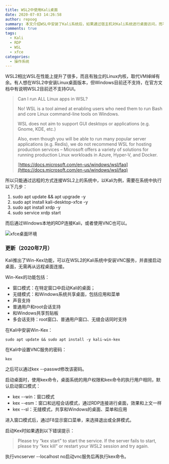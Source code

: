 ```yaml
---
title: WSL2中使用Kali桌面
date: 2020-07-03 14:26:58
author: repoog
summary: 本文介绍WSL中安装了Kali系统后，如果通过宿主机对Kali系统进行桌面访问，而不必使用终端。WSL一直在更新和发展，因此文章中办法在后续WSL的更新中可能会失效，或者有官方自带的桌面访问方式替代。
comments: true
tags:
  - Kali
  - RDP
  - WSL
  - xfce
categories:
  - 操作系统
---
```


WSL2相比WSL在性能上提升了很多，而且有独立的Linux内核，取代VM绰绰有余。有人想在WSL2中安装Linux桌面版本，但Windows目前还不支持，在官方文档中有说明WSL2目前还不支持GUI。

> Can I run ALL Linux apps in WSL?
> 
> No! WSL is a tool aimed at enabling users who need them to run Bash and core Linux command-line tools on Windows.
> 
> WSL does not aim to support GUI desktops or applications (e.g. Gnome, KDE, etc.)
> 
> Also, even though you will be able to run many popular server applications (e.g. Redis), we do not recommend WSL for hosting production services – Microsoft offers a variety of solutions for running production Linux workloads in Azure, Hyper-V, and Docker.
> 
> [https://docs.microsoft.com/en-us/windows/wsl/faq](https://docs.microsoft.com/en-us/windows/wsl/faq)

所以只能通过远程的方式连接WSL2上的系统中，以Kali为例，需要在系统中执行以下几步：

1. sudo apt update && apt upgrade -y
2. sudo apt install kali-desktop-xfce -y
3. sudo apt install xrdp -y
4. sudo service xrdp start

而后通过Windows本地的RDP连接Kali，或者使用VNC也可以。

![xfce桌面环境](images/2020/07/Kali_xfce.png 'xfce桌面环境')

### 更新（2020年7月）

Kali推出了Win-Kex功能，可以在WSL2的Kali系统中安装VNC服务，并直接启动桌面，无需再从远程桌面连接。

Win-Kex的功能包括：

* 窗口模式：在特定窗口中启动Kali的桌面；
* 无缝模式：和Windows系统共享桌面，包括应用和菜单
* 声音支持
* 普通用户和root会话支持
* 和Windows共享剪贴板
* 多会话支持：root窗口、普通用户窗口、无缝会话同时支持

在Kali中安装Win-Kex：

``` Shell
sudo apt update && sudo apt install -y kali-win-kex
```

在Kali中设置VNC服务的密码：

``` Shell
kex
```

之后可以通过kex --passwd修改该密码。

启动桌面时，使用kex命令，桌面系统的用户权限和kex命令的执行用户相同，默认启动窗口模式：

* kex --win：窗口模式
* kex --esm：窗口和远程会话模式，通过RDP连接进行桌面，效果和上文一样
* kex --sl：无缝模式，共享和Windows的桌面、菜单和应用

进入窗口模式后，通过F8显示窗口菜单，来选择退出或全屏模式。

启动Kex时如果遇到以下错误提示：

> Please try “kex start” to start the service. If the server fails to start, please try “kex kill” or restart your WSL2 session and try again.

执行vncserver --localhost no启动vnc服务后再执行kex命令。